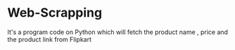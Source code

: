 # Web-Scrapping
It's a program code on Python which will fetch the product name , price and the product link from Flipkart
